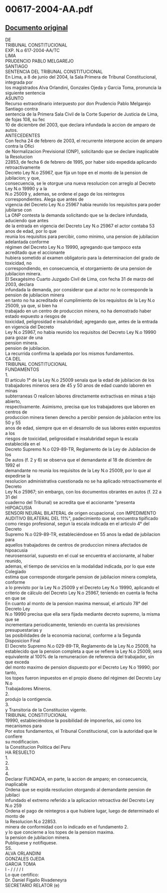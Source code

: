 
00617-2004-AA.pdf
=================
  
[Documento original](https://tc.gob.pe/jurisprudencia/2004/00617-2004-AA.pdf)  
---  
DE  
TRIBUNAL CONSTITUCIONAL  
EXP. N.o 617-2004-AA/TC  
LIMA  
PRUDENCIO PABLO MELGAREJO  
SANTIAGO  
SENTENCIA DEL TRIBUNAL CONSTITUCIONAL  
En Lima, a 8 de junio del 2004, la Sala Primera de Tribunal Constitucional, integrada por  
los magistrados Alva Orlandini, Gonzales Ojeda y Garcia Toma, pronuncia la siguiente sentencia  
ASUNTO  
Recurso extraordinario interpuesto por don Prudencio Pablo Melgarejo Santiago contra  
sentencia de la Primera Sala Civil de la Corte Superior de Justicia de Lima, de fojas 108, su fec  
10 de diciembre del 2003, que declara infundada la accion de amparo de autos.  
ANTECEDENTES  
Con fecha 24 de febrero de 2003, el recurrente interpone accion de amparo contra la Ofici  
de Normalizacion Previsional (ONP), solicitando que se declare inaplicable la Resolucion  
22853, de fecha 6 de febrero de 1995, por haber sido expedida aplicando retroactivamente  
Decreto Ley N.o 25967, que fija un tope en el monto de la pension de jubilacion; y que,  
consecuencia, se le otorgue una nueva resolucion con arreglo al Decreto Ley N.o 19990 y a la  
N.o 25009 y, ademas, se ordene el pago de los reintegros correspondientes. Alega que antes de  
vigencia del Decreto Ley N.o 25967 habia reunido los requisitos para poder jubilarse con  
La ONP contesta la demanda solicitando que se la declare infundada, aduciendo que antes  
de la entrada en vigencia del Decreto Ley N.o 25967 el actor contaba 53 anos de edad, por lo que  
reunia los requisitos para percibir, como minimo, una pension de jubilacion adelantada conforme  
régimen del Decreto Ley N.o 19990, agregando que tampoco esta acreditado que el accionante  
hubiera sometido al examen obligatorio para la determinacion del grado de toxicidad, no  
correspondiendo, en consecuencia, el otorgamiento de una pension de jubilacion minera.  
El Sexagésimo Cuarto Juzgado Civil de Lima, con fecha 31 de marzo del 2003, declara  
infundada la demanda, por considerar que al actor no le corresponde la pension de jubilacion minera  
en tanto no ha acreditado el cumplimiento de los requisitos de la Ley N.o 25009, ya que, si bien ha  
trabajado en un centro de produccion minera, no ha demostrado haber estado expuesto a riesgos de  
toxicidad, peligrosidad e insalubridad; agregando que, antes de la entrada en vigencia del Decreto  
Ley N.o 25967, no habia reunido los requisitos del Decreto Ley N.o 19990 para gozar de una  
pension minera.  
pension de jubilacion.  
La recurrida confirma la apelada por los mismos fundamentos.  
CA DEL  
TRIBUNAL CONSTITUCIONAL  
FUNDAMENTOS  
1.  
El articulo 1° de la Ley N.o 25009 senala que la edad de jubilacion de los  
trabajadores mineros sera de 45 y 50 anos de edad cuando laboren en minas  
subterraneas O realicen labores directamente extractivas en minas a tajo abierto,  
respectivamente. Asimismo, precisa que los trabajadores que laboren en centros de  
produccion minera tienen derecho a percibir pension de jubilacion entre los 50 y 55  
anos de edad, siempre que en el desarrollo de sus labores estén expuestos a los  
riesgos de toxicidad, peligrosidad e insalubridad segun la escala establecida en el  
Decreto Supremo N.o 029-89-TR, Reglamento de la Ley de Jubilacion de los  
De autos (f. 2 y 6) se observa que el demandante al 18 de diciembre de 1992 el  
demandante no reunia los requisitos de la Ley N.o 25009, por lo que al expedirse la  
resolucion administrativa cuestionada no se ha aplicado retroactivamente el Decreto  
Ley N.o 25967; sin embargo, con los documentos obrantes en autos (f. 22 a 31 del  
cuaderno del Tribunal) se acredita que el accionante "presenta HIPOACUSIA  
SENSORI NEURAL BILATERAL de origen ocupacional, con IMPEDIMENTO  
AUDITIVO BILATERAL DEL 11%", padecimiento que se encuentra tipificado  
como riesgo profesional, segun la escala indicada en el articulo 4° del Decreto  
Supremo N.o 029-89-TR, estableciéndose en 55 anos la edad de jubilacion para  
aquellos trabajadores de centros de produccion minera afectados de hipoacusia  
neurosensorial, supuesto en el cual se encuentra el accionante, al haber reunido,  
ademas, el tiempo de servicios en la modalidad indicada, por lo que este Colegiado  
estima que corresponde otorgarle pension de jubilacion minera completa, conforme  
a lo previsto por la Ley N.o 25009 y el Decreto Ley N.o 19990, aplicando el  
criterio de câlculo del Decreto Ley N.o 25967, teniendo en cuenta la fecha en que se  
En cuanto al monto de la pension maxima mensual, el articulo 78° del Decreto Ley  
N.o 19990 precisa que ella sera fijada mediante decreto supremo, la misma que se  
incrementara periodicamente, teniendo en cuenta las previsiones presupuestarias y  
las posibilidades de la economia nacional, conforme a la Segunda Disposicion Final  
El Decreto Supremo N.o 029-89-TR, Reglamento de la Ley N.o 25009, ha  
establecido que la pension completa a que se refiere la Ley N.o 25009, sera  
equivalente al 100% de la remuneracion de referencia del trabajador, sin que exceda  
del monto maximo de pension dispuesto por el Decreto Ley N.o 19990; por tanto,  
los topes fueron impuestos en el propio diseno del régimen del Decreto Ley N.o  
Trabajadores Mineros.  
2.  
produjo la contigencia.  
3.  
y Transitoria de la Constitucion vigente.  
TRIBUNAL CONSTITUCIONAL  
19990, estableciéndose la posibilidad de imponerlos, asi como los mecanismos para  
Por estos fundamentos, el Tribunal Constitucional, con la autoridad que le confiere  
su modificacion.  
la Constitucion Politica del Peru  
HA RESUELTO  
1.  
2.  
3.  
4.  
Declarar FUNDADA, en parte, la accion de amparo; en consecuencia, inaplicable  
Ordena que se expida resolucion otorgando al demandante pension de jubilaci  
Infundado el extremo referido a la aplicacion retroactiva del Decreto Ley N.o 259  
Ordena el pago de reintegros a que hubiere lugar, luego de determinado el monto de  
la Resolucion N.o 22853.  
minera de conformidad con lo indicado en el fundamento 2.  
y lo que concierne a los topes de la pension maxima.  
la pension de jubilacion minera.  
Publiquese y notifiquese.  
SS.  
ALVA ORLANDINI  
GONZALES OJEDA  
GARCIA TOMA  
I - / / / / I  
Lo que certifico:  
Dr. Daniel Figallo Rivadeneyra  
SECRETARIO RELATOR (e)